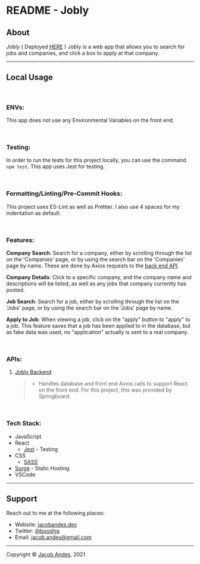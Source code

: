 # **README - Jobly**

## **About**

_Jobly_ ( Deployed [HERE](https://legal-lip.surge.sh/) ) Jobly is a web app that allows you to search for jobs and companies, and click a box
to apply at that company.

---

## **Local Usage**

<br>

### **ENVs**:

This app does not use any Environmental Variables on the front end.

<br>

### **Testing**:

In order to run the tests for this project locally, you can use the command `npm test`. This app uses Jest for testing.

<br>

### **Formatting/Linting/Pre-Commit Hooks**:

This project uses ES-Lint as well as Prettier. I also use 4 spaces for my indentation as default.

<br>

### **Features**:

**Company Search**: Search for a company, either by scrolling through the list on the 'Companies' page, or by using the search bar on the 'Companies' page by name. These are done by Axios requests to the [back end API](https://github.com/booshja/jobly-backend).

**Company Details**: Click to a specific company, and the company name and descriptions will be listed, as well as any jobs that company currently has posted.

**Job Search**: Search for a job, either by scrolling through the list on the 'Jobs' page, or by using the search bar on the 'Jobs' page by name.

**Apply to Job**: When viewing a job, click on the "apply" button to "apply" to a job. This feature saves that a job has been applied to in the database, but as fake data was used, no "application" actually is sent to a real company.

<br>

### **APIs**:

1. [Jobly Backend](https://github.com/booshja/jobly-backend)
    > - Handles database and front end Axios calls to support React on the front end. For this project, this was provided by Springboard.

<br>

### **Tech Stack**:

-   JavaScript
-   React
    -   [Jest](https://jestjs.io/) - Testing
-   CSS
    -   [SASS](https://sass-lang.com/)
-   [Surge](https://surge.sh/) - Static Hosting
-   VSCode

---

## **Support**

Reach out to me at the following places:

-   Website: [jacobandes.dev](jacobandes.dev)
-   Twitter: [@booshja](https://twitter.com/booshja)
-   Email: [jacob.andes@gmail.com](mailto:jacob.andes@gmail.com)

---

Copyright &#169; [Jacob Andes](jacobandes.dev), 2021
